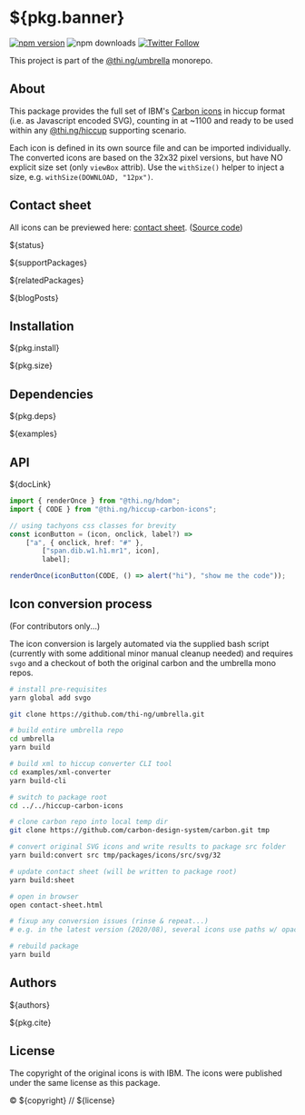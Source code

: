 # ${pkg.banner}

[![npm version](https://img.shields.io/npm/v/${pkg.name}.svg)](https://www.npmjs.com/package/${pkg.name})
![npm downloads](https://img.shields.io/npm/dm/${pkg.name}.svg)
[![Twitter Follow](https://img.shields.io/twitter/follow/thing_umbrella.svg?style=flat-square&label=twitter)](https://twitter.com/thing_umbrella)

This project is part of the
[@thi.ng/umbrella](https://github.com/thi-ng/umbrella/) monorepo.

<!-- TOC -->

## About

This package provides the full set of IBM's [Carbon
icons](https://github.com/IBM/carbon-icons) in hiccup format (i.e. as Javascript
encoded SVG), counting in at ~1100 and ready to be used within any
[@thi.ng/hiccup](https://github.com/thi-ng/umbrella/tree/develop/packages/hiccup)
supporting scenario.

Each icon is defined in its own source file and can be imported individually.
The converted icons are based on the 32x32 pixel versions, but have NO explicit
size set (only `viewBox` attrib). Use the `withSize()` helper to inject a size,
e.g. `withSize(DOWNLOAD, "12px")`.

## Contact sheet

All icons can be previewed here: [contact
sheet](https://demo.thi.ng/umbrella/hiccup-carbon-icons/). ([Source
code](https://github.com/thi-ng/umbrella/tree/develop/packages/hiccup-carbon-icons/tools/contact-sheet.ts))

${status}

${supportPackages}

${relatedPackages}

${blogPosts}

## Installation

${pkg.install}

${pkg.size}

## Dependencies

${pkg.deps}

${examples}

## API

${docLink}

```ts
import { renderOnce } from "@thi.ng/hdom";
import { CODE } from "@thi.ng/hiccup-carbon-icons";

// using tachyons css classes for brevity
const iconButton = (icon, onclick, label?) =>
    ["a", { onclick, href: "#" },
        ["span.dib.w1.h1.mr1", icon],
        label];

renderOnce(iconButton(CODE, () => alert("hi"), "show me the code"));
```

## Icon conversion process

(For contributors only...)

The icon conversion is largely automated via the supplied bash script (currently
with some additional minor manual cleanup needed) and requires `svgo` and a
checkout of both the original carbon and the umbrella mono repos.

```bash
# install pre-requisites
yarn global add svgo

git clone https://github.com/thi-ng/umbrella.git

# build entire umbrella repo
cd umbrella
yarn build

# build xml to hiccup converter CLI tool
cd examples/xml-converter
yarn build-cli

# switch to package root
cd ../../hiccup-carbon-icons

# clone carbon repo into local temp dir
git clone https://github.com/carbon-design-system/carbon.git tmp

# convert original SVG icons and write results to package src folder
yarn build:convert src tmp/packages/icons/src/svg/32

# update contact sheet (will be written to package root)
yarn build:sheet

# open in browser
open contact-sheet.html

# fixup any conversion issues (rinse & repeat...)
# e.g. in the latest version (2020/08), several icons use paths w/ opacity=0 which need to be removed

# rebuild package
yarn build
```

## Authors

${authors}

${pkg.cite}

## License

The copyright of the original icons is with IBM. The icons were published under
the same license as this package.

&copy; ${copyright} // ${license}

